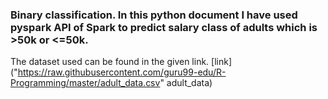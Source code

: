 ### Binary classification. In this python document I have used pyspark API of Spark to predict salary class of adults which is >50k or <=50k.
The dataset used can be found in the given link.
[link]("https://raw.githubusercontent.com/guru99-edu/R-Programming/master/adult_data.csv" adult_data)


